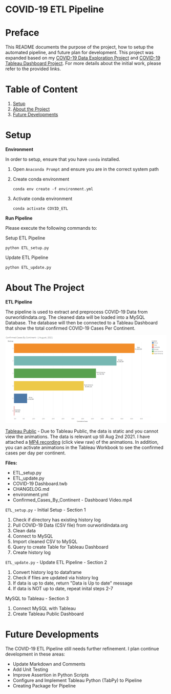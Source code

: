 # **COVID-19 ETL Pipeline**

# Preface
This README documents the purpose of the project, how to setup the automated pipeline, and future plan for development. This project was expanded based on my [COVID-19 Data Exploration Project](https://github.com/AspiringDSer/PortfolioProjects/tree/main/SQL-Projects/COVID-19_Data_Exploration_Project) and [COVID-19 Tableau Dashboard Project](https://github.com/AspiringDSer/PortfolioProjects/tree/main/Tableau-Projects/COVID-19_Dashboard). For more details about the initial work, please refer to the provided links.  

# Table of Content 
1. [Setup](#Setup)
2. [About the Project](#AboutTheProject)
3. [Future Developments](#FutureDevelopments)

# Setup <a name='Setup'></a>
**Environment**

In order to setup, ensure that you have `conda` installed. 

1. Open `Anaconda Prompt` and ensure you are in the correct system path 
2. Create conda environment

    ```
    conda env create -f environment.yml
    ```
3. Activate conda environment 
    ```
    conda activate COVID_ETL
    ```

**Run Pipeline**

Please execute the following commands to:

Setup ETL Pipeline 
```
python ETL_setup.py
```
Update ETL Pipeline
```
python ETL_update.py
``` 

# About The Project <a name='AboutTheProject'></a>

**ETL Pipeline**

The pipeline is used to extract and preprocess COVID-19 Data from ourworldindata.org. The cleaned data will be loaded into a MySQL Database. The database will then be connected to a Tableau Dashboard that show the total confirmed COVID-19 Cases Per Continent. 

![Confirmed Cases By Continent](./images/Confirmed_Cases_By_Continent.png)

[Tableau Public](https://public.tableau.com/views/COVID-19ConfirmedCasesByContinent/Dashboard1?:language=en-US&publish=yes&:display_count=n&:origin=viz_share_link) - Due to Tableau Public, the data is static and you cannot view the animations. The data is relevant up till Aug 2nd 2021. I have attached a [MP4 recording](https://github.com/AspiringDSer/COVID19-ETL-Pipeline/blob/master/Confirmed_Cases_By_Continent%20-%20Dashboard%20Video.mp4) (click view raw) of the animations. In addition, you can activate animations in the Tableau Workbook to see the confirmed cases per day per continent. 

**Files:**

* ETL_setup.py
* ETL_update.py
* COVID-19 Dashboard.twb
* CHANGELOG&#46;md
* environment.yml 
* Confirmed_Cases_By_Continent - Dashboard Video.mp4

`ETL_setup.py` - Initial Setup - Section 1 
1. Check if directory has existing history log 
2. Pull COVID-19 Data (CSV file) from ourworldindata.org
3. Clean data 
4. Connect to MySQL
5. Import cleaned CSV to MySQL
6. Query to create Table for Tableau Dashboard
7. Create history log

`ETL_update.py` - Update ETL Pipeline - Section 2
1. Convert history log to dataframe
2. Check if files are updated via history log
3. If data is up to date, return "Data is Up to date" message
4. If data is NOT up to date, repeat inital steps 2-7

MySQL to Tableau - Section 3 
1. Connect MySQL with Tableau 
2. Create Tableau Public Dashboard  

# Future Developments <a name='FutureDevelopments'></a>
The COVID-19 ETL Pipeline still needs further refinement. I  plan continue development in these areas: 

* Update Markdown and Comments 
* Add Unit Testing
* Improve Assertion in Python Scripts
* Configure and Implement Tableau Python (TabPy) to Pipeline
* Creating Package for Pipeline 
